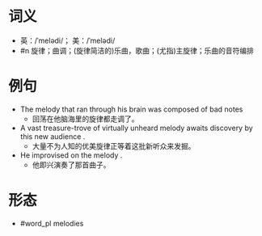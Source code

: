 # 词义
- 英：/ˈmelədi/； 美：/ˈmelədi/
- #n 旋律；曲调；(旋律简洁的)乐曲，歌曲；(尤指)主旋律；乐曲的音符编排
# 例句
- The melody that ran through his brain was composed of bad notes
	- 回荡在他脑海里的旋律都走调了。
- A vast treasure-trove of virtually unheard melody awaits discovery by this new audience .
	- 大量不为人知的优美旋律正等着这批新听众来发掘。
- He improvised on the melody .
	- 他即兴演奏了那首曲子。
# 形态
- #word_pl melodies

